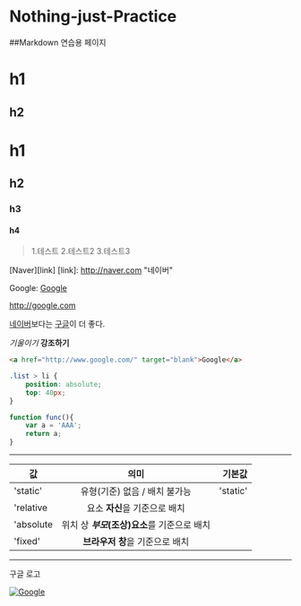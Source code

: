 # Nothing-just-Practice

##Markdown 연습용 페이지

h1
==
h2
--
# h1
## h2
### h3
#### h4

> 1.테스트
> 2.테스트2
> 3.테스트3

[Naver][link]
[link]: http://naver.com "네이버"

Google: [Google](http://google.com)

<http://google.com>

[네이버]보다는 [구글]이 더 좋다.

[네이버]: http://naver.com
[구글]: http://google.com

*기울이기*
**강조하기**

```html
<a href="http://www.google.com/" target="blank">Google</a>
```

```css
.list > li {
    position: absolute;
    top: 40px;
}
```

```javascript
function func(){
    var a = 'AAA';
    return a;
}
```
---
값 | 의미 | 기본값
---|:---:|---:
'static' | 유형(기준) 없음 / 배치 불가능 | 'static'
'relative | 요소 **자신**을 기준으로 배치 |
'absolute | 위치 상 **_부모_(조상)요소**를 기준으로 배치 |
'fixed' | **브라우저 창**을 기준으로 배치 |

<hr>
구글 로고

[![Google](https://www.google.com/images/branding/googlelogo/1x/googlelogo_color_272x92dp.png)](http://google.com "구글")
